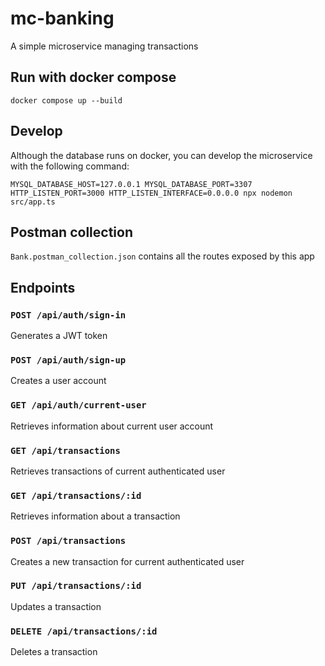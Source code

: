 # mc-banking
A simple microservice managing transactions

## Run with docker compose

```docker compose up --build```

## Develop

Although the database runs on docker, you can develop the
microservice with the following command:

```MYSQL_DATABASE_HOST=127.0.0.1 MYSQL_DATABASE_PORT=3307 HTTP_LISTEN_PORT=3000 HTTP_LISTEN_INTERFACE=0.0.0.0 npx nodemon src/app.ts```

## Postman collection

```Bank.postman_collection.json``` contains all the routes exposed by this app

## Endpoints

### ```POST /api/auth/sign-in```

Generates a JWT token

### ```POST /api/auth/sign-up```

Creates a user account

### ```GET /api/auth/current-user```

Retrieves information about current user account

### ```GET /api/transactions```

Retrieves transactions of current authenticated user

### ```GET /api/transactions/:id```

Retrieves information about a transaction

### ```POST /api/transactions```

Creates a new transaction for current authenticated user

### ```PUT /api/transactions/:id```

Updates a transaction

### ```DELETE /api/transactions/:id```

Deletes a transaction

